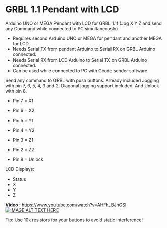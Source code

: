# GRBL 1.1 Pendant with LCD
Arduino UNO or MEGA Pendant with LCD for GRBL 1.1f (Jog X Y Z and send any Command while connected to PC simultaneously)  

* Requires second Arduino UNO or MEGA for pendant and another MEGA for LCD.
* Needs Serial TX from pendant Arduino to Serial RX on GRBL Arduino connected.
* Needs Serial RX from LCD Arduino to Serial TX on GRBL Arduino connected.
* Can be used while connected to PC with Gcode sender software. 

Send any command to GRBL with push buttons. 
Already included Jogging with pin 7, 6, 5, 4, 3 and 2. Diagonal jogging support included.
And Unlock with pin 8.

* Pin 7 = X1  
* Pin 6 = X2  
* Pin 5 = Y1  
* Pin 4 = Y2  
* Pin 3 = Z1  
* Pin 2 = Z2  

* Pin 8 = Unlock

LCD Displays:
* Status
* X
* Y
* Z


**Video** : https://www.youtube.com/watch?v=AHFh_BJhGSI
[![IMAGE ALT TEXT HERE](https://img.youtube.com/vi/AHFh_BJhGSI/0.jpg)](https://www.youtube.com/watch?v=AHFh_BJhGSI)

Tip: Use 10k resistors for your buttons to avoid static interference!
